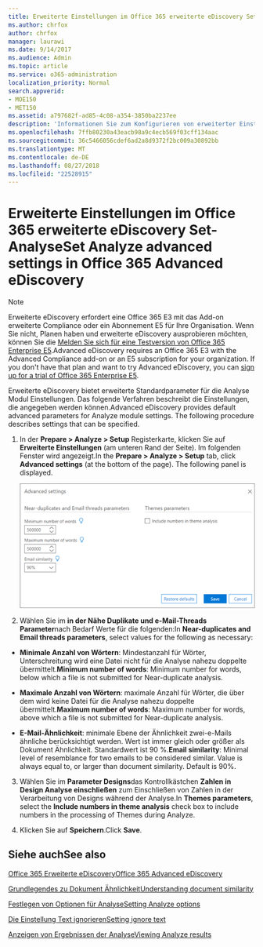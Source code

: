 ```yaml
---
title: Erweiterte Einstellungen im Office 365 erweiterte eDiscovery Set-Analyse
ms.author: chrfox
author: chrfox
manager: laurawi
ms.date: 9/14/2017
ms.audience: Admin
ms.topic: article
ms.service: o365-administration
localization_priority: Normal
search.appverid:
- MOE150
- MET150
ms.assetid: a797682f-ad85-4c08-a354-3850ba2237ee
description: 'Informationen Sie zum Konfigurieren von erweiterter Einstellungen, einschließlich in Ihrer Nähe Duplikate, e-Mail-Threads und Designs, für die Analyse-Prozess in Office 365 erweiterte eDiscovery. '
ms.openlocfilehash: 7ffb80230a43eacb98a9c4ecb569f03cff134aac
ms.sourcegitcommit: 36c5466056cdef6ad2a8d9372f2bc009a30892bb
ms.translationtype: MT
ms.contentlocale: de-DE
ms.lasthandoff: 08/27/2018
ms.locfileid: "22528915"
---
```

# <a name="set-analyze-advanced-settings-in-office-365-advanced-ediscovery"></a><span data-ttu-id="08ebc-103">Erweiterte Einstellungen im Office 365 erweiterte eDiscovery Set-Analyse</span><span class="sxs-lookup"><span data-stu-id="08ebc-103">Set Analyze advanced settings in Office 365 Advanced eDiscovery</span></span>

> [!NOTE]
> <span data-ttu-id="08ebc-p101">Erweiterte eDiscovery erfordert eine Office 365 E3 mit das Add-on erweiterte Compliance oder ein Abonnement E5 für Ihre Organisation. Wenn Sie nicht, Planen haben und erweiterte eDiscovery ausprobieren möchten, können Sie die [Melden Sie sich für eine Testversion von Office 365 Enterprise E5](https://go.microsoft.com/fwlink/p/?LinkID=698279).</span><span class="sxs-lookup"><span data-stu-id="08ebc-p101">Advanced eDiscovery requires an Office 365 E3 with the Advanced Compliance add-on or an E5 subscription for your organization. If you don't have that plan and want to try Advanced eDiscovery, you can [sign up for a trial of Office 365 Enterprise E5](https://go.microsoft.com/fwlink/p/?LinkID=698279).</span></span> 
  
<span data-ttu-id="08ebc-p102">Erweiterte eDiscovery bietet erweiterte Standardparameter für die Analyse Modul Einstellungen. Das folgende Verfahren beschreibt die Einstellungen, die angegeben werden können.</span><span class="sxs-lookup"><span data-stu-id="08ebc-p102">Advanced eDiscovery provides default advanced parameters for Analyze module settings. The following procedure describes settings that can be specified.</span></span>
  
1. <span data-ttu-id="08ebc-p103">In der **Prepare \> Analyze \> Setup** Registerkarte, klicken Sie auf **Erweiterte Einstellungen** (am unteren Rand der Seite). Im folgenden Fenster wird angezeigt.</span><span class="sxs-lookup"><span data-stu-id="08ebc-p103">In the **Prepare \> Analyze \> Setup** tab, click **Advanced settings** (at the bottom of the page). The following panel is displayed.</span></span> 
    
    ![Analysieren erweiterter Einstellungen festlegen](media/c9ea3017-e19a-456b-a742-c3d07121a3f6.png)
  
2. <span data-ttu-id="08ebc-111">Wählen Sie im **in der Nähe Duplikate und e-Mail-Threads Parameter**nach Bedarf Werte für die folgenden:</span><span class="sxs-lookup"><span data-stu-id="08ebc-111">In **Near-duplicates and Email threads parameters**, select values for the following as necessary:</span></span>
    
  - <span data-ttu-id="08ebc-112">**Minimale Anzahl von Wörtern**: Mindestanzahl für Wörter, Unterschreitung wird eine Datei nicht für die Analyse nahezu doppelte übermittelt.</span><span class="sxs-lookup"><span data-stu-id="08ebc-112">**Minimum number of words**: Minimum number for words, below which a file is not submitted for Near-duplicate analysis.</span></span> 
    
  - <span data-ttu-id="08ebc-113">**Maximale Anzahl von Wörtern**: maximale Anzahl für Wörter, die über dem wird keine Datei für die Analyse nahezu doppelte übermittelt.</span><span class="sxs-lookup"><span data-stu-id="08ebc-113">**Maximum number of words**: Maximum number for words, above which a file is not submitted for Near-duplicate analysis.</span></span>
    
  - <span data-ttu-id="08ebc-p104">**E-Mail-Ähnlichkeit**: minimale Ebene der Ähnlichkeit zwei-e-Mails ähnliche berücksichtigt werden. Wert ist immer gleich oder größer als Dokument Ähnlichkeit. Standardwert ist 90 %.</span><span class="sxs-lookup"><span data-stu-id="08ebc-p104">**Email similarity**: Minimal level of resemblance for two emails to be considered similar. Value is always equal to, or larger than document similarity. Default is 90%.</span></span>
    
3. <span data-ttu-id="08ebc-117">Wählen Sie im **Parameter Designs**das Kontrollkästchen **Zahlen in Design Analyse einschließen** zum Einschließen von Zahlen in der Verarbeitung von Designs während der Analyse.</span><span class="sxs-lookup"><span data-stu-id="08ebc-117">In **Themes parameters**, select the **Include numbers in theme analysis** check box to include numbers in the processing of Themes during Analyze.</span></span> 
    
4. <span data-ttu-id="08ebc-118">Klicken Sie auf **Speichern**.</span><span class="sxs-lookup"><span data-stu-id="08ebc-118">Click **Save**.</span></span> 
    
## <a name="see-also"></a><span data-ttu-id="08ebc-119">Siehe auch</span><span class="sxs-lookup"><span data-stu-id="08ebc-119">See also</span></span>

[<span data-ttu-id="08ebc-120">Office 365 Erweiterte eDiscovery</span><span class="sxs-lookup"><span data-stu-id="08ebc-120">Office 365 Advanced eDiscovery</span></span>](office-365-advanced-ediscovery.md)
  
[<span data-ttu-id="08ebc-121">Grundlegendes zu Dokument Ähnlichkeit</span><span class="sxs-lookup"><span data-stu-id="08ebc-121">Understanding document similarity</span></span>](understand-document-similarity-in-advanced-ediscovery.md)
  
[<span data-ttu-id="08ebc-122">Festlegen von Optionen für Analyse</span><span class="sxs-lookup"><span data-stu-id="08ebc-122">Setting Analyze options</span></span>](set-analyze-options-in-advanced-ediscovery.md)
  
[<span data-ttu-id="08ebc-123">Die Einstellung Text ignorieren</span><span class="sxs-lookup"><span data-stu-id="08ebc-123">Setting ignore text</span></span>](set-ignore-text-in-advanced-ediscovery.md)
  
[<span data-ttu-id="08ebc-124">Anzeigen von Ergebnissen der Analyse</span><span class="sxs-lookup"><span data-stu-id="08ebc-124">Viewing Analyze results</span></span>](view-analyze-results-in-advanced-ediscovery.md)

